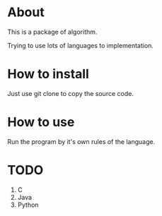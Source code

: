 # About

This is a package of algorithm.

Trying to use lots of languages to implementation.

# How to install

Just use git clone to copy the source code.

# How to use

Run the program by it's own rules of the language.

# TODO

1. C
2. Java
3. Python
